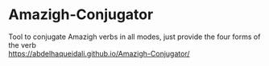 # Amazigh-Conjugator
Tool to conjugate Amazigh verbs in all modes, just provide the four forms of the verb
<br>
https://abdelhaqueidali.github.io/Amazigh-Conjugator/

